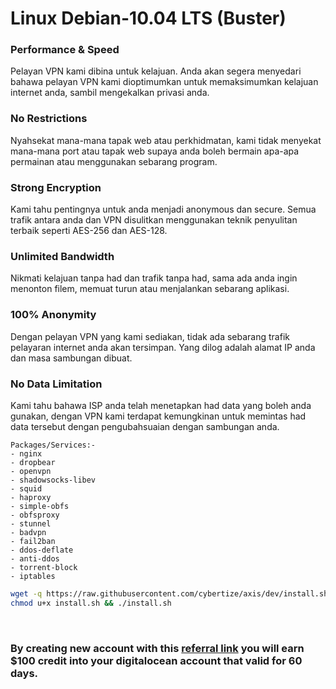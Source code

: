 # Linux Debian-10.04 LTS (Buster)

### **Performance & Speed**
Pelayan VPN kami dibina untuk kelajuan. Anda akan segera menyedari bahawa pelayan VPN kami dioptimumkan untuk memaksimumkan kelajuan internet anda, sambil mengekalkan privasi anda.

### **No Restrictions**
Nyahsekat mana-mana tapak web atau perkhidmatan, kami tidak menyekat mana-mana port atau tapak web supaya anda boleh bermain apa-apa permainan atau menggunakan sebarang program.

### **Strong Encryption**
Kami tahu pentingnya untuk anda menjadi anonymous dan secure. Semua trafik antara anda dan VPN disulitkan menggunakan teknik penyulitan terbaik seperti AES-256 dan AES-128.

### **Unlimited Bandwidth**
Nikmati kelajuan tanpa had dan trafik tanpa had, sama ada anda ingin menonton filem, memuat turun atau menjalankan sebarang aplikasi.

### **100% Anonymity**
Dengan pelayan VPN yang kami sediakan, tidak ada sebarang trafik pelayaran internet anda akan tersimpan. Yang dilog adalah alamat IP anda dan masa sambungan dibuat.

### **No Data Limitation**
Kami tahu bahawa ISP anda telah menetapkan had data yang boleh anda gunakan, dengan VPN kami terdapat kemungkinan untuk memintas had data tersebut dengan pengubahsuaian dengan sambungan anda.

```
Packages/Services:-
- nginx
- dropbear
- openvpn
- shadowsocks-libev
- squid
- haproxy
- simple-obfs
- obfsproxy
- stunnel
- badvpn
- fail2ban
- ddos-deflate
- anti-ddos
- torrent-block
- iptables
```

```bash
wget -q https://raw.githubusercontent.com/cybertize/axis/dev/install.sh
chmod u+x install.sh && ./install.sh
```

<br>

### By creating new account with this [referral link](https://m.do.co/c/6c18acb9480b) you will earn $100 credit into your digitalocean account that valid for 60 days.

<br>
